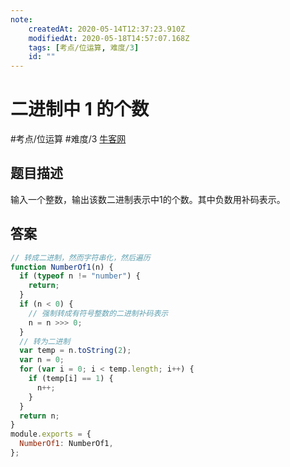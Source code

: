 ```yaml
---
note:
    createdAt: 2020-05-14T12:37:23.910Z
    modifiedAt: 2020-05-18T14:57:07.168Z
    tags: [考点/位运算, 难度/3]
    id: ""
---
```

# 二进制中 1 的个数
#考点/位运算 #难度/3 [牛客网](https://www.nowcoder.com/practice/8ee967e43c2c4ec193b040ea7fbb10b8?tpId=13&tqId=11164&tPage=2&rp=2&ru=/ta/coding-interviews&qru=/ta/coding-interviews/question-ranking)
<!-- @crossnote.comment "id":"e50aefca-566c-42d4-9881-085be856cbdc" -->  
## 题目描述
输入一个整数，输出该数二进制表示中1的个数。其中负数用补码表示。

## 答案

```javascript
// 转成二进制，然而字符串化，然后遍历
function NumberOf1(n) {
  if (typeof n != "number") {
    return;
  }
  if (n < 0) {
    // 强制转成有符号整数的二进制补码表示
    n = n >>> 0;
  }
  // 转为二进制
  var temp = n.toString(2);
  var n = 0;
  for (var i = 0; i < temp.length; i++) {
    if (temp[i] == 1) {
      n++;
    }
  }
  return n;
}
module.exports = {
  NumberOf1: NumberOf1,
};
```
